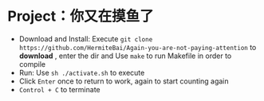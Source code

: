 # Project：你又在摸鱼了

+ Download and Install: Execute `git clone https://github.com/HermiteBai/Again-you-are-not-paying-attention` to <b>download</b> , enter the dir and Use `make` to run Makefile in order to compile
+ Run: Use `sh ./activate.sh` to execute
+ Click `Enter` once to return to work, again to start counting again
+ `Control + C` to terminate
